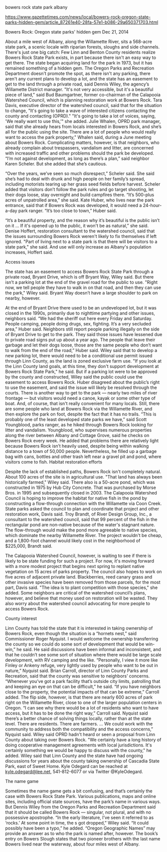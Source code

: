 bowers rock state park albany

https://www.gazettetimes.com/news/local/bowers-rock-oregon-state-parks-hidden-gem/article_87261e40-28fa-57e1-b086-29a650371703.html

Bowers Rock: Oregon state parks' hidden gem
Dec 21, 2014

About a mile west of Albany, along the Willamette River, sits a 568-acre state park, a scenic locale with riparian forests, sloughs and side channels.
There's just one big catch: Few Linn and Benton County residents realize Bowers Rock State Park exists, in part because there isn't an easy way to get there.
The state began acquiring land for the park in 1973, but it has remained something of a hidden gem.
The Oregon Parks and Recreation Department doesn't promote the spot, as there isn't any parking, there aren't any current plans to develop a lot, and the state has an easement to get to the land through a private road, said Dennis Wiley, the agency’s Willamette District manager.
"It's not very accessible, but it's a beautiful piece of land," said Bud Baumgartner, former co-chairman of the Calapooia Watershed Council, which is planning restoration work at Bowers Rock.
Tara Davis, executive director of the watershed council, said that for the situation to change, "It's going to take a wave of interested citizens contacting the county and contacting (OPRD)."
"It's going to take a lot of voices, saying, 'We really want to use this,’" she added.
Julie Whalen, OPRD park manager, said that she already hears from locals interested in Bowers Rock, and she’s all for the public using the site.
There are a lot of people who would really want to access the park property," Whalen said, during a June meeting about Bowers Rock.
Complicating matters, however, is that neighbors, who already complain about trespassers, vandalism and litter, are concerned with increased traffic and other problems should the park be developed.
“I’m not against development, as long as there’s a plan,” said neighbor Karen Scheler.
But she added that she’s cautious.

“Over the years, we’ve seen so much disrespect,” Scheler said.
She said she’s had to deal with drunk and high people on her family’s spread, including motorists tearing up her grass seed fields before harvest.
Scheler added that visitors don’t follow the park rules and go target shooting, let their dogs loose, stay overnight and build campfires there.
“It’s 500-plus acres of unpatrolled area,” she said.
Kate Huber, who lives near the park entrance, said that if Bowers Rock was developed, it would need a 24-hour-a-day park ranger.
“It’s too close to town,” Huber said.

“It’s a beautiful property, and the reason why it’s beautiful is the public isn’t on it ... If it's opened up to the public, it won't be as natural,” she said.
Denise Hoffert, restoration consultant to the watershed council, said that the issues surrounding Bowers Rock weren't likely to fix themselves if left ignored.
"Part of living next to a state park is that there will be visitors to a state park," she said.
And use will only increase as Albany's population increases, Hoffert said.

Access issues

The state has an easement to access Bowers Rock State Park through a private road, Bryant Drive, which is off Bryant Way, Wiley said.
But there isn’t a parking lot at the end of the gravel road for the public to use.
"Right now, we tell people they have to walk in on that road, and then they can use the park," Wiley said.
Bryant Way doesn’t have a large shoulder to park on nearby, however.

At the end of Bryant Drive there used to be an undeveloped lot, but it was closed in the 1990s, primarily due to nighttime partying and other issues, neighbors said.
“We had the sheriff out here every Friday and Saturday. People camping, people doing drugs, sex, fighting. It’s a very secluded area,” Huber said.
Neighbors still report people parking illegally on the side of Bryant Drive to get to the park. They said those issues have lessened due to private road signs put up about a year ago.
The people that leave their garbage and let their dogs loose, those are the same people who don’t want to walk from the end of the road,” Huber said.
Wiley said that to develop a new parking lot, there would need to be a conditional use permit issued through Linn County, as the land is zoned exclusive farm use.
"If you look at the Linn County land goals, at this time, they don't support development at Bowers Rock State Park," he said.
But if a parking lot were to be approved by the county and constructed, Wiley said the public could use the easement to access Bowers Rock.
Huber disagreed about the public’s right to use the easement, and said the issue will likely be resolved through the courts.
There is another way to get to the park — nearly two miles of river frontage — but visitors would need a canoe, kayak or some other type of boat. And, of course, that isn't really convenient for many locals.
Still, there are some people who land at Bowers Rock via the Willamette River, and then explore the park on foot, despite the fact that it has no trails.
“This is probably one of the least developed state parks we have,” said Scott Youngblood, parks ranger, as he hiked through Bowers Rock looking for litter and vandalism.
Youngblood, who supervises numerous properties along the river between Albany and Cottage Grove, said he checks on Bowers Rock every week. He added that problems there are relatively light because Bowers Rock isn’t heavily used, despite being within walking distance to a town of 50,000 people.
Nevertheless, he filled up a garbage bag with cans, bottles and other trash left near a gravel pit and pond, where visitors come to fish.
Habitat restoration efforts

Despite the lack of established paths, Bowers Rock isn't completely natural.
About 100 acres of the site is in agricultural use. "That land has always been historically farmed," Wiley said.
There also is a 50-acre pond, which was constructed in 1975 by Hub City Concrete. That was purchased by Morse Bros. in 1995 and subsequently closed in 2003.
The Calapooia Watershed Council is hoping to improve the habitat for native fish in the pond by constructing a flow-through connection with the Willamette via Coon Creek.
State parks asked the council to plan and coordinate that project and other restoration work, Davis said.
Troy Brandt, of River Design Group, Inc., a consultant to the watershed council, said that 99 percent of the fish in the rectangular pond are non-native because of the water's stagnant nature.
The flow-through would make the pond more agreeable to native species, which dominate the nearby Willamette River.
The project wouldn't be cheap, and a 1,800-foot channel would likely cost in the neighborhood of $225,000, Brandt said.

The Calapooia Watershed Council, however, is waiting to see if there is likely to be state funding for such a project.
For now, it's moving forward with a more modest project that begins next spring to replant native vegetation on 15 acres of parks property. The council also hopes to work on five acres of adjacent private land.
Blackberries, reed canary grass and other invasive species have been removed from those parcels, for the most part, Davis said.
"The idea is to plant competition with those species," she added.
Some neighbors are critical of the watershed council’s plans, however, and believe that money used on restoration will be wasted.
They also worry about the watershed council advocating for more people to access Bowers Rock.

County interest

Linn County has told the state that it is interested in taking ownership of Bowers Rock, even though the situation is a “hornets nest,” said Commissioner Roger Nyquist.
I would welcome the ownership transferring the county so we could do some sort of development that would be win-win,” he said.
He said discussions have been informal and inconsistent, and that he couldn’t see some sort of situation where there would be large scale development, with RV camping and the like.
“Personally, I view it more like Finley or Ankeny refuge, very lightly used by people who want to be out in nature,” Nyquist said.
Brian Carroll, director of Linn County Parks and Recreation, said that the county was sensitive to neighbors’ concerns.
“Whenever you’ve got a park facility that’s outside city limits, patrolling that and keeping an eye on that can be difficult,” he said.
“If you have neighbors close to the property, the potential impacts of that can be extreme,” Carroll added.
The flip side, however, is that there are nearly 600 acres of park right on the Willamette River, close to one of the larger population centers in Oregon.
“I can see why there would be a lot of residents who want to have access, but it has to be done the right way,” Carroll said.
Nyquist said there’s a better chance of solving things locally, rather than at the state level.
There are residents. There are farmers. ... We could work with the community to address both the compatibility and the access concerns,” Nyquist said.
Wiley said OPRD hadn't heard or seen a proposal from Linn County about taking over Bowers Rock.
"We certainly have a long history of doing cooperative management agreements with local jurisdictions. It's certainly something we would be happy to discuss with the county," he added.
Wiley said that Linn County and the state have had ongoing discussions for years about the county taking ownership of Cascadia State Park, east of Sweet Home.
Kyle Odegard can be reached at kyle.odegard@lee.net, 541-812-6077 or via Twitter @KyleOdegard.

The name game

Sometimes the name game gets a bit confusing, and that’s certainly the case with Bowers Rock State Park.
Various publications, maps and online sites, including official state sources, have the park’s name in various ways.
But Dennis Wiley from the Oregon Parks and Recreation Department said that it should be called Bowers Rock — singular, not plural, and with no possessive apostrophe.
“In the early literature, I’ve seen it referred to as ‘rocks.’ At some point in time, the s got dropped,” Wiley said.
“It could possibly have been a typo,” he added.
“Oregon Geographic Names” may provide an answer as to who the park is named after, however.
The book’s entry on Bowers Slough states that two pioneer brothers with the last name Bowers lived near the waterway, about four miles west of Albany.
